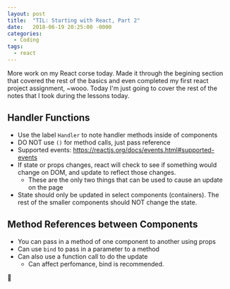 ```yaml
---
layout: post
title:  "TIL: Starting with React, Part 2"
date:   2018-06-19 20:25:00 -0000
categories:
  - Coding
tags:
  - react
---
```

More work on my React corse today. Made it through the begining section that covered the rest of the basics and even completed my first react project assignment, ~wooo. Today I'm just going to cover the rest of the notes that I took during the lessons today.

## Handler Functions
* Use the label `Handler` to note handler methods inside of components
* DO NOT use `()` for method calls, just pass reference
* Supported events: https://reactjs.org/docs/events.html#supported-events
* If state or props changes, react will check to see if something would change on DOM, and update to reflect those changes.
    * These are the only two things that can be used to cause an update on the page
* State should only be updated in select components (containers). The rest of the smaller components should NOT change the state.

## Method References between Components
* You can pass in a method of one component to another using props
* Can use `bind` to pass in a parameter to a method
* Can also use a function call to do the update
    * Can affect perfomance, bind is recommended.


💚